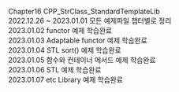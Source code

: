 Chapter16 CPP_StrClass_StandardTemplateLib  
2022.12.26 ~ 2023.01.01 모든 예제파일 챕터별로 정리  
2023.01.02 functor 예제 학습완료  
2023.01.03 Adaptable functor 예제 학습완료  
2023.01.04 STL sort() 예제 학습완료  
2023.01.05 함수와 컨테이너 메서드 예제 학습완료  
2023.01.06 STL 예제 학습완료  
2023.01.07 etc Library 예제 학습완료  
